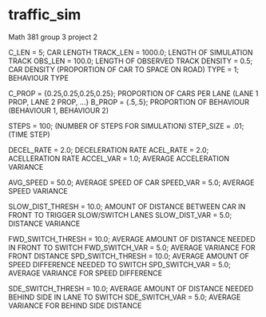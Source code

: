 # traffic_sim
Math 381 group 3 project 2


C_LEN = 5; CAR LENGTH
TRACK_LEN = 1000.0; LENGTH OF SIMULATION TRACK
OBS_LEN = 100.0; LENGTH OF OBSERVED TRACK 
DENSITY = 0.5; CAR DENSITY (PROPORTION OF CAR TO SPACE ON ROAD)
TYPE = 1; BEHAVIOUR TYPE
	
C_PROP = {0.25,0.25,0.25,0.25}; PROPORTION OF CARS PER LANE (LANE 1 PROP, LANE 2 PROP, ...}
B_PROP = {.5,.5}; PROPORTION OF BEHAVIOUR (BEHAVIOUR 1, BEHAVIOUR 2)
	
STEPS = 100; (NUMBER OF STEPS FOR SIMULATION)
STEP_SIZE = .01; (TIME STEP)

DECEL_RATE = 2.0; DECELERATION RATE
ACEL_RATE = 2.0; ACELLERATION RATE
ACCEL_VAR = 1.0; AVERAGE ACCELERATION VARIANCE

AVG_SPEED = 50.0; AVERAGE SPEED OF CAR
SPEED_VAR = 5.0; AVERAGE SPEED VARIANCE
	
SLOW_DIST_THRESH = 10.0; AMOUNT	OF DISTANCE BETWEEN CAR IN FRONT TO TRIGGER SLOW/SWITCH LANES
SLOW_DIST_VAR = 5.0; DISTANCE VARIANCE
	
FWD_SWITCH_THRESH = 10.0; AVERAGE AMOUNT OF DISTANCE NEEDED IN FRONT TO SWITCH
FWD_SWITCH_VAR = 5.0; AVERAGE VARIANCE FOR FRONT DISTANCE
SPD_SWITCH_THRESH = 10.0; AVERAGE AMOUNT OF SPEED DIFFERENCE NEEDED TO SWITCH
SPD_SWITCH_VAR = 5.0; AVERAGE VARIANCE FOR SPEED DIFFERENCE
	
SDE_SWITCH_THRESH = 10.0; AVERAGE AMOUNT OF DISTANCE NEEDED BEHIND SIDE IN LANE TO SWITCH
SDE_SWITCH_VAR = 5.0; AVERAGE VARIANCE FOR BEHIND SIDE DISTANCE
